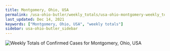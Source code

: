 ```yaml
---
title: Montgomery, Ohio, USA
permalink: /usa-ohio-butler/weekly_totals/usa-ohio-montgomery-weekly_totals.html
last_updated: Dec 14, 2021
keywords: ["Montgomery, Ohio, USA", "weekly totals"]
sidebar: usa-ohio-butler_sidebar
---
```


![Weekly Totals of Confirmed Cases for Montgomery, Ohio, USA](/covid_tracker/images/graphs/usa-ohio-montgomery-weekly_totals_graph.png)
